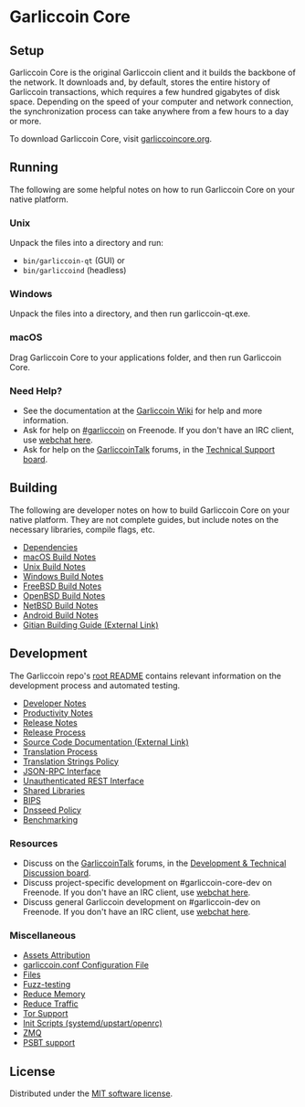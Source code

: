Garliccoin Core
=============

Setup
---------------------
Garliccoin Core is the original Garliccoin client and it builds the backbone of the network. It downloads and, by default, stores the entire history of Garliccoin transactions, which requires a few hundred gigabytes of disk space. Depending on the speed of your computer and network connection, the synchronization process can take anywhere from a few hours to a day or more.

To download Garliccoin Core, visit [garliccoincore.org](https://garliccoincore.org/en/download/).

Running
---------------------
The following are some helpful notes on how to run Garliccoin Core on your native platform.

### Unix

Unpack the files into a directory and run:

- `bin/garliccoin-qt` (GUI) or
- `bin/garliccoind` (headless)

### Windows

Unpack the files into a directory, and then run garliccoin-qt.exe.

### macOS

Drag Garliccoin Core to your applications folder, and then run Garliccoin Core.

### Need Help?

* See the documentation at the [Garliccoin Wiki](https://en.garliccoin.it/wiki/Main_Page)
for help and more information.
* Ask for help on [#garliccoin](https://webchat.freenode.net/#garliccoin) on Freenode. If you don't have an IRC client, use [webchat here](https://webchat.freenode.net/#garliccoin).
* Ask for help on the [GarliccoinTalk](https://garliccointalk.org/) forums, in the [Technical Support board](https://garliccointalk.org/index.php?board=4.0).

Building
---------------------
The following are developer notes on how to build Garliccoin Core on your native platform. They are not complete guides, but include notes on the necessary libraries, compile flags, etc.

- [Dependencies](dependencies.md)
- [macOS Build Notes](build-osx.md)
- [Unix Build Notes](build-unix.md)
- [Windows Build Notes](build-windows.md)
- [FreeBSD Build Notes](build-freebsd.md)
- [OpenBSD Build Notes](build-openbsd.md)
- [NetBSD Build Notes](build-netbsd.md)
- [Android Build Notes](build-android.md)
- [Gitian Building Guide (External Link)](https://github.com/garliccoin-core/docs/blob/master/gitian-building.md)

Development
---------------------
The Garliccoin repo's [root README](/README.md) contains relevant information on the development process and automated testing.

- [Developer Notes](developer-notes.md)
- [Productivity Notes](productivity.md)
- [Release Notes](release-notes.md)
- [Release Process](release-process.md)
- [Source Code Documentation (External Link)](https://doxygen.garliccoincore.org/)
- [Translation Process](translation_process.md)
- [Translation Strings Policy](translation_strings_policy.md)
- [JSON-RPC Interface](JSON-RPC-interface.md)
- [Unauthenticated REST Interface](REST-interface.md)
- [Shared Libraries](shared-libraries.md)
- [BIPS](bips.md)
- [Dnsseed Policy](dnsseed-policy.md)
- [Benchmarking](benchmarking.md)

### Resources
* Discuss on the [GarliccoinTalk](https://garliccointalk.org/) forums, in the [Development & Technical Discussion board](https://garliccointalk.org/index.php?board=6.0).
* Discuss project-specific development on #garliccoin-core-dev on Freenode. If you don't have an IRC client, use [webchat here](https://webchat.freenode.net/#garliccoin-core-dev).
* Discuss general Garliccoin development on #garliccoin-dev on Freenode. If you don't have an IRC client, use [webchat here](https://webchat.freenode.net/#garliccoin-dev).

### Miscellaneous
- [Assets Attribution](assets-attribution.md)
- [garliccoin.conf Configuration File](garliccoin-conf.md)
- [Files](files.md)
- [Fuzz-testing](fuzzing.md)
- [Reduce Memory](reduce-memory.md)
- [Reduce Traffic](reduce-traffic.md)
- [Tor Support](tor.md)
- [Init Scripts (systemd/upstart/openrc)](init.md)
- [ZMQ](zmq.md)
- [PSBT support](psbt.md)

License
---------------------
Distributed under the [MIT software license](/COPYING).
